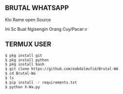 ## BRUTAL WHATSAPP

Klo Rame open Source

Ini Sc Buat Ngisengin Orang Cuy/Pacar:v


## TERMUX USER
```bash
$ pkg install git
$ pkg install python
$ pkg install bash
$ git clone https://github.com/eabdalmufid/Brutal-WA
$ cd Brutal-Wa
$ ls
$ pip install -r requirements.txt
$ python X-Wa.py
```
